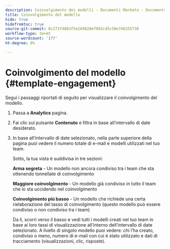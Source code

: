 ```yaml
---
description: Coinvolgimento dei modelli - Documenti Marketo - Documentazione del prodotto
title: Coinvolgimento del modello
hide: true
hidefromtoc: true
source-git-commit: 8c271f4883f5e269820ef992cd5c50e746255736
workflow-type: tm+mt
source-wordcount: '177'
ht-degree: 0%

---
```


# Coinvolgimento del modello {#template-engagement}

Segui i passaggi riportati di seguito per visualizzare il coinvolgimento del modello.

1. Passa a **Analytics** pagina.

1. Fai clic sul pulsante **Contenuto** e filtra in base all’intervallo di date desiderato.

1. In base all’intervallo di date selezionato, nella parte superiore della pagina puoi vedere il numero totale di e-mail e modelli utilizzati nel tuo team.

   Sotto, la tua vista è suddivisa in tre sezioni:

   **Arma segreta** - Un modello non ancora condiviso tra i team che sta ottenendo tonnellate di coinvolgimento

   **Maggiore coinvolgimento** - Un modello già condiviso in tutto il team che lo sta uccidendo nel coinvolgimento

   **Coinvolgimento più basso** - Un modello che richiede una certa rielaborazione del tasso di coinvolgimento (questo modello può essere condiviso o non condiviso tra i team)

   Da lì, scorri verso il basso e vedi tutti i modelli creati nel tuo team in base ai loro tassi di visualizzazione all’interno dell’intervallo di date selezionato. A livello di singolo modello puoi vedere: chi l’ha creato, condiviso o meno, numero di e-mail con cui è stato utilizzato e dati di tracciamento (visualizzazioni, clic, risposte).
